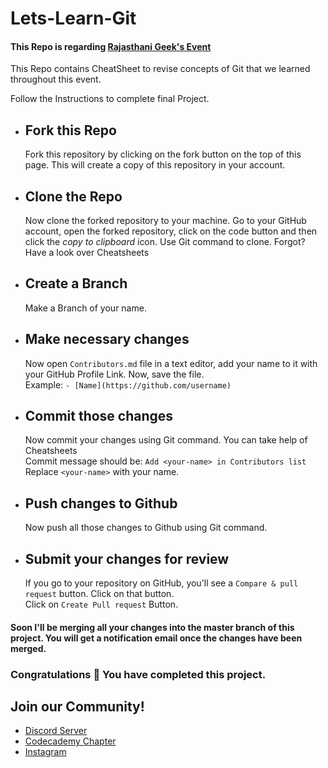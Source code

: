 # Lets-Learn-Git
#### This Repo is regarding [Rajasthani Geek's Event](https://community.codecademy.com/events/details/codecademy-rajasthani-geeks-presents-lets-learn-git/)

This Repo contains CheatSheet to revise concepts of Git that we learned throughout this event.

Follow the Instructions to complete final Project.
- ## Fork this Repo
  Fork this repository by clicking on the fork button on the top of this page. This will create a copy of this repository in your account.
- ## Clone the Repo
  Now clone the forked repository to your machine. Go to your GitHub account, open the forked repository, click on the code button and then click the _copy to clipboard_ icon.
  Use Git command to clone. Forgot? Have a look over Cheatsheets
- ## Create a Branch
  Make a Branch of your name.
- ## Make necessary changes
  Now open `Contributors.md` file in a text editor, add your name to it with your GitHub Profile Link. Now, save the file.<br>
  Example: `- [Name](https://github.com/username)`
- ## Commit those changes
  Now commit your changes using Git command. You can take help of Cheatsheets <br>
  Commit message should be: `Add <your-name> in Contributors list` <br>
  Replace `<your-name>` with your name.
- ## Push changes to Github
  Now push all those changes to Github using Git command.
- ## Submit your changes for review
  If you go to your repository on GitHub, you'll see a `Compare & pull request` button. Click on that button.<br>
  Click on `Create Pull request` Button.

#### Soon I'll be merging all your changes into the master branch of this project. You will get a notification email once the changes have been merged. <br>

### Congratulations 🎉 You have completed this project.

## Join our Community!
- [Discord Server](https://discord.gg/bM9Wy6Yzn2)
- [Codecademy Chapter](https://community.codecademy.com/rajasthani-geeks/)
- [Instagram](https://www.instagram.com/pragmaticprogrammer/)
